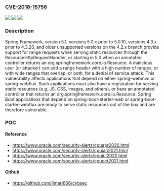 ### [CVE-2018-15756](https://cve.mitre.org/cgi-bin/cvename.cgi?name=CVE-2018-15756)
![](https://img.shields.io/static/v1?label=Product&message=Spring%20framework&color=blue)
![](https://img.shields.io/static/v1?label=Version&message=5.15.1%20&color=brighgreen)
![](https://img.shields.io/static/v1?label=Vulnerability&message=Numeric%20Range%20Comparison%20Without%20Minimum%20Check&color=brighgreen)

### Description

Spring Framework, version 5.1, versions 5.0.x prior to 5.0.10, versions 4.3.x prior to 4.3.20, and older unsupported versions on the 4.2.x branch provide support for range requests when serving static resources through the ResourceHttpRequestHandler, or starting in 5.0 when an annotated controller returns an org.springframework.core.io.Resource. A malicious user (or attacker) can add a range header with a high number of ranges, or with wide ranges that overlap, or both, for a denial of service attack. This vulnerability affects applications that depend on either spring-webmvc or spring-webflux. Such applications must also have a registration for serving static resources (e.g. JS, CSS, images, and others), or have an annotated controller that returns an org.springframework.core.io.Resource. Spring Boot applications that depend on spring-boot-starter-web or spring-boot-starter-webflux are ready to serve static resources out of the box and are therefore vulnerable.

### POC

#### Reference
- https://www.oracle.com/security-alerts/cpuapr2020.html
- https://www.oracle.com/security-alerts/cpujan2021.html
- https://www.oracle.com/security-alerts/cpujul2020.html
- https://www.oracle.com/security-alerts/cpuoct2021.html

#### Github
- https://github.com/ilmari666/cybsec

